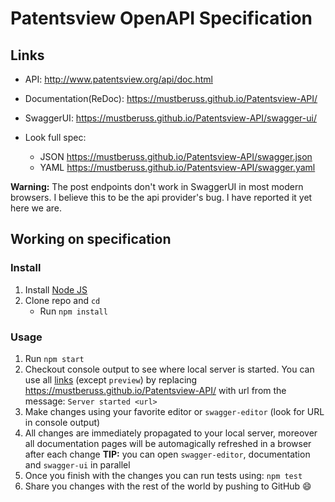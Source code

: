 # Patentsview OpenAPI Specification

## Links
- API: http://www.patentsview.org/api/doc.html

- Documentation(ReDoc): https://mustberuss.github.io/Patentsview-API/
- SwaggerUI: https://mustberuss.github.io/Patentsview-API/swagger-ui/
- Look full spec:
    + JSON https://mustberuss.github.io/Patentsview-API/swagger.json
    + YAML https://mustberuss.github.io/Patentsview-API/swagger.yaml

**Warning:** The post endpoints don't work in SwaggerUI in most modern browsers. I believe this to be the api provider's bug.
I have reported it yet here we are.

## Working on specification
### Install

1. Install [Node JS](https://nodejs.org/)
2. Clone repo and `cd`
    + Run `npm install`

### Usage

1. Run `npm start`
2. Checkout console output to see where local server is started. You can use all [links](#links) (except `preview`) by replacing https://mustberuss.github.io/Patentsview-API/ with url from the message: `Server started <url>`
3. Make changes using your favorite editor or `swagger-editor` (look for URL in console output)
4. All changes are immediately propagated to your local server, moreover all documentation pages will be automagically refreshed in a browser after each change
**TIP:** you can open `swagger-editor`, documentation and `swagger-ui` in parallel
5. Once you finish with the changes you can run tests using: `npm test`
6. Share you changes with the rest of the world by pushing to GitHub :smile:
